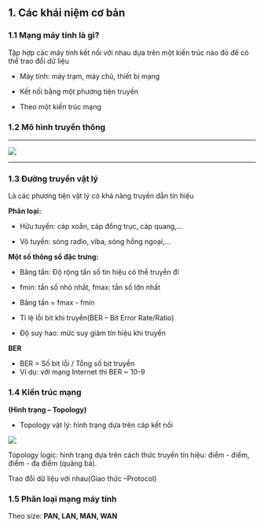 
## 1. Các khái niệm cơ bản
### 1.1 Mạng máy tính là gì?
Tập hợp các máy tính kết nối với nhau dựa trên một kiến trúc nào đó để có thể trao đổi dữ liệu 

- Máy tính: máy trạm, máy chủ, thiết bị mạng 

- Kết nối bằng một phương tiện truyền 

- Theo một kiến trúc mạng


### 1.2 Mô hình truyền thông

---
![](https://img001.prntscr.com/file/img001/PZPkWcAWQuaB_qSD5_uyfA.png)

---

### 1.3 Đường truyền vật lý
Là các phương tiện vật lý có khả năng truyền dẫn tín hiệu

 **Phân loại:**

- Hữu tuyến: cáp xoắn, cáp đồng trục, cáp quang,…

- Vô tuyến: sóng radio, viba, sóng hồng ngoại,…

**Một số thông số đặc trưng:**

- Băng tần: Độ rộng tần số tín hiệu có thể truyền đi 

- fmin: tần số nhỏ nhất, fmax: tần số lớn nhất 

- Băng tần = fmax - fmin

- Tỉ lệ lỗi bit khi truyền(BER – Bit Error Rate/Ratio)

- Độ suy hao: mức suy giảm tín hiệu khi truyền

**BER**

- BER = Số bit lỗi / Tổng số bit truyền
-  Ví dụ: với mạng Internet thì BER ~ 10-9


### 1.4 Kiến trúc mạng
**(Hình trạng – Topology)**

- Topology vật lý: hình trạng dựa trên cáp kết nối

![](https://img001.prntscr.com/file/img001/Ir2JOzRrR_a5tLU--4dwwg.png)

Topology logic: hình trạng dựa trên cách thức truyền tín hiệu: điểm - điểm,      
điểm - đa điểm (quảng bá).

Trao đổi dữ liệu với nhau(Giao thức –Protocol)


### 1.5 Phân loại mạng máy tính

Theo size: **PAN, LAN, MAN, WAN**



